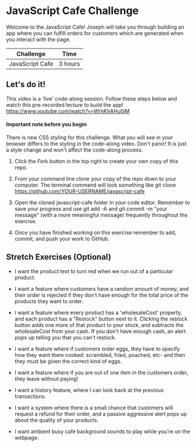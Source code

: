 # JavaScript Cafe Challenge
Welcome to the JavaScript Cafe! Joseph will take you through building an app where you can fulfill orders for customers which are generated when you interact with the page.

Challenge | Time |
------------|----------|
JavaScript Cafe | 3 hours |
## Let's do it!

This video is a 'live' code-along session. Follow these steps below and watch this pre-recorded lecture to build the app!
https://www.youtube.com/watch?v=WrhKhAHu0jM
#### Important note before you begin

There is new CSS styling for this challenge. What you will see in your browser differs to the styling in the code-along video. Don't panic! It is just a style change and won't affect the code-along process.

1. Click the Fork button in the top right to create your own copy of this repo.

2. From your command line clone your copy of the repo down to your computer. The terminal command will look something like git clone https://github.com/YOUR-USERNAME/javascript-cafe

3. Open the cloned javascript-cafe folder in your code editor.
Remember to save your progress and use git add -A and git commit -m "your message" (with a more meaningful message) frequently throughout the exercise.

4. Once you have finished working on this exercise remember to add, commit, and push your work to GitHub.

## Stretch Exercises (Optional)

- I want the product text to turn red when we run out of a particular product. 

- I want a feature where customers have a random amount of money, and their order is rejected if they don't have enough for the total price of the products they want to order.  

- I want a feature where every product has a 'wholesaleCost' property, and each product has a "Restock" button next to it. Clicking the restock button adds one more of that product to your stock, and subtracts the wholesaleCost from your cash. If you don't have enough cash, an alert pops up telling you that you can't restock. 

- I want a feature where if customers order eggs, they have to specify how they want them cooked: scrambled, fried, poached, etc- and then they must be given the correct kind of eggs. 

- I want a feature where if you are out of one item in the customers order, they leave without paying!  

- I want a history feature, where I can look back at the previous transactions. 

- I want a system where there is a small chance that customers will request a refund for their order, and a passive aggressive alert pops up about the quality of your products. 

- I want ambient busy cafe background sounds to play while you're on the webpage. 
